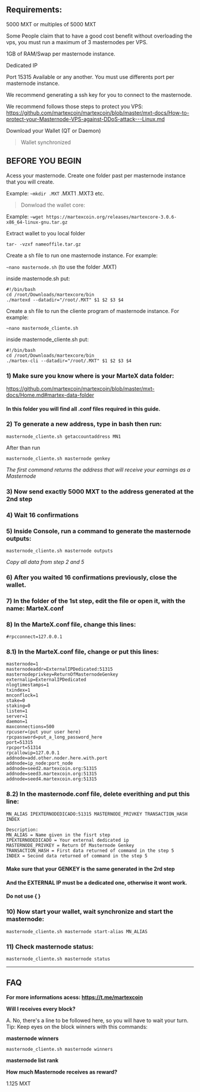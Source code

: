 ## **Requirements:**

  5000 MXT or multiples of 5000 MXT

  Some People claim that to have a good cost benefit without overloading the vps, you must run a maximum of 3 masternodes per VPS.

  1GB of RAM/Swap per masternode instance.

  Dedicated IP

  Port 15315 Available or any another. You must use differents port per masternode instance.

  We recommend generating a ssh key for you to connect to the masternode.

  We recommend follows those steps to protect you VPS:
 https://github.com/martexcoin/martexcoin/blob/master/mxt-docs/How-to-protect-your-Masternode-VPS-against-DDoS-attack---Linux.md

  Download your Wallet (QT or Daemon)

> Wallet synchronized

## **BEFORE YOU BEGIN**

  Acess your masternode. Create one folder past per masternode instance that you will create.

  Example: `~mkdir .MXT` .MXT1 .MXT3 etc.

> Donwload the wallet core:

  Example: `~wget https://martexcoin.org/releases/martexcore-3.0.6-x86_64-linux-gnu.tar.gz`
  
  Extract wallet to you local folder

 `tar- -vzxf nameoffile.tar.gz`

  Create a sh file to run one masternode instance. For example:

 `~nano masternode.sh` (to use the folder .MXT)

  inside masternode.sh put:
 
 ```
 #!/bin/bash
 cd /root/Downloads/martexcore/bin
 ./martexd --datadir="/root/.MXT" $1 $2 $3 $4
 ```

  Create a sh file to run the cliente program of masternode instance. For example:

 `~nano masternode_cliente.sh`

  inside masternode_cliente.sh put:

 ```
 #!/bin/bash
 cd /root/Downloads/martexcore/bin
 ./martex-cli --datadir="/root/.MXT" $1 $2 $3 $4
 ```

### 1) Make sure you know where is your MarteX data folder:

https://github.com/martexcoin/martexcoin/blob/master/mxt-docs/Home.md#martex-data-folder

#### In this folder you will find all .conf files required in this guide.

### 2) To generate a new address, **type in bash** then run:

`masternode_cliente.sh getaccountaddress MN1`

After than run

`masternode_cliente.sh masternode genkey`

_The first command returns the address that will receive your earnings as a Masternode_

### 3) Now send exactly 5000 MXT to the address generated at the 2nd step

### 4) Wait 16 confirmations 

### 5) Inside Console, run a command to generate the masternode outputs:

`masternode_cliente.sh masternode outputs`


_Copy all data from step 2 and 5_

### 6) After you waited 16 confirmations previously, close the wallet.

### 7) In the folder of the 1st step, edit the file or open it, with the name: MarteX.conf

### 8) In the MarteX.conf file, change this lines:

```
#rpcconnect=127.0.0.1
```
### 8.1) In the MarteX.conf file, change or put this lines:

```
masternode=1
masternodeaddr=ExternalIPDedicated:51315
masternodeprivkey=ReturnOfMasternodeGenkey
externalip=ExternalIPDedicated
nlogtimestamps=1
txindex=1
mnconflock=1
stake=0
staking=0
listen=1
server=1
daemon=1
maxconnections=500
rpcuser=(put your user here)
rpcpassword=put_a_long_password_here
port=51315
rpcport=51314 
rpcallowip=127.0.0.1
addnode=add.other.noder.here.with.port
addnode=ip_node:port_node
addnode=seed2.martexcoin.org:51315
addnode=seed3.martexcoin.org:51315
addnode=seed4.martexcoin.org:51315
```
### 8.2) In the masternode.conf file, delete everithing and put this line:
```
MN_ALIAS IPEXTERNODEDICADO:51315 MASTERNODE_PRIVKEY TRANSACTION_HASH INDEX

Description:
MN_ALIAS = Name given in the fisrt step
IPEXTERNODEDICADO = Your external dedicated ip
MASTERNODE_PRIVKEY = Return Of Masternode Genkey
TRANSACTION_HASH = First data returned of command in the step 5
INDEX = Second data returned of command in the step 5
```
#### Make sure that your **GENKEY** is the same generated in the 2rd step
 
#### And the **EXTERNAL IP** must be a dedicated one, otherwise it wont work.

#### Do not use { } 

### 10) Now start your wallet, wait synchronize and start the masternode:
`masternode_cliente.sh masternode start-alias MN_ALIAS`

### 11) Check masternode status:

`masternode_cliente.sh masternode status`

***

## **FAQ**

**For more informations acess: https://t.me/martexcoin**

**Will I receives every block?**

A. No, there's a line to be followed here, so you will have to wait your turn.
Tip: Keep eyes on the block winners with this commands:
 
**masternode winners**

`masternode_cliente.sh masternode winners`

**masternode list rank** 



**How much Masternode receives as reward?**

1.125 MXT
